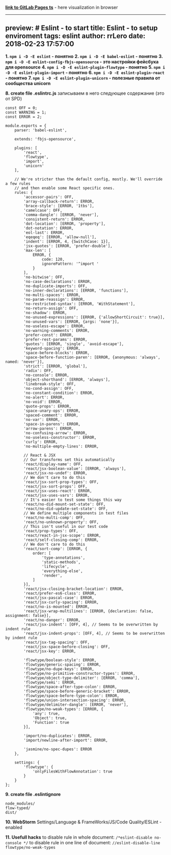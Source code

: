 

[**link to GitLab Pages ts**](https://rrlero.gitlab.io/HW_11_Robots_TS/dist) - here visualization in browser

---
preview: # Eslint - to start
title: Eslint - to setup enviroment
tags: eslint
author: rrLero
date: 2018-02-23 17:57:00
---
**1. `npm i -D -E eslint` - понятно**
**2. `npm i -D -E babel-eslint` - понятно**
**3. `npm i -D -E eslint-config-fbjs-opensource` - это настройки фейсбука для opensource**
**4. `npm i -D -E eslint-plugin-flowtype` - понятно**
**5. `npm i -D -E eslint-plugin-import` - понятно**
**6. `npm i -D -E eslint-plugin-react` - понятно**
**7. `npm i -D -E eslint-plugin-unicorn` - полезные правила от сообщества unicorn**

**8. create file .eslintrc.js**
записываем в него следующее содержание (это от SPD)

```
const OFF = 0;
const WARNING = 1;
const ERROR = 2;

module.exports = {
    parser: 'babel-eslint',

    extends: 'fbjs-opensource',

    plugins: [
        'react',
        'flowtype',
        'import',
        'unicorn'
    ],

    // We're stricter than the default config, mostly. We'll override a few rules
    // and then enable some React specific ones.
    rules: {
        'accessor-pairs': OFF,
        'array-callback-return': ERROR,
        'brace-style': [ERROR, '1tbs'],
        'camelcase': OFF,
        'comma-dangle': [ERROR, 'never'],
        'consistent-return': ERROR,
        'dot-location': [ERROR, 'property'],
        'dot-notation': ERROR,
        'eol-last': ERROR,
        'eqeqeq': [ERROR, 'allow-null'],
        'indent': [ERROR, 4, {SwitchCase: 1}],
        'jsx-quotes': [ERROR, 'prefer-double'],
        'max-len': [
            ERROR, {
                code: 120,
                ignorePattern: '^import '
            }
        ],
        'no-bitwise': OFF,
        'no-case-declarations': ERROR,
        'no-duplicate-imports': OFF,
        'no-inner-declarations': [ERROR, 'functions'],
        'no-multi-spaces': ERROR,
        'no-param-reassign': ERROR,
        'no-restricted-syntax': [ERROR, 'WithStatement'],
        'no-return-assign': OFF,
        'no-shadow': ERROR,
        'no-unused-expressions': [ERROR, {'allowShortCircuit': true}],
        'no-unused-vars': [ERROR, {args: 'none'}],
        'no-useless-escape': ERROR,
        'no-warning-comments': ERROR,
        'prefer-const': ERROR,
        'prefer-rest-params': ERROR,
        'quotes': [ERROR, 'single', 'avoid-escape'],
        'keyword-spacing': ERROR,
        'space-before-blocks': ERROR,
        'space-before-function-paren': [ERROR, {anonymous: 'always', named: 'never'}],
        'strict': [ERROR, 'global'],
        'radix': OFF,
        'no-console': ERROR,
        'object-shorthand': [ERROR, 'always'],
        'linebreak-style': OFF,
        'no-cond-assign': OFF,
        'no-constant-condition': ERROR,
        'no-alert': ERROR,
        'no-void': ERROR,
        'quote-props': ERROR,
        'space-unary-ops': ERROR,
        'spaced-comment': ERROR,
        'no-var': ERROR,
        'space-in-parens': ERROR,
        'arrow-parens': ERROR,
        'no-confusing-arrow': ERROR,
        'no-useless-constructor': ERROR,
        'curly': ERROR,
        'no-multiple-empty-lines': ERROR,

        // React & JSX
        // Our transforms set this automatically
        'react/display-name': OFF,
        'react/jsx-boolean-value': [ERROR, 'always'],
        'react/jsx-no-undef': ERROR,
        // We don't care to do this
        'react/jsx-sort-prop-types': OFF,
        'react/jsx-sort-props': OFF,
        'react/jsx-uses-react': ERROR,
        'react/jsx-uses-vars': ERROR,
        // It's easier to test some things this way
        'react/no-did-mount-set-state': OFF,
        'react/no-did-update-set-state': OFF,
        // We define multiple components in test files
        'react/no-multi-comp': OFF,
        'react/no-unknown-property': OFF,
        // This isn't useful in our test code
        'react/prop-types': OFF,
        'react/react-in-jsx-scope': ERROR,
        'react/self-closing-comp': ERROR,
        // We don't care to do this
        'react/sort-comp': [ERROR, {
            order: [
                'type-annotations',
                'static-methods',
                'lifecycle',
                'everything-else',
                'render',
            ]
        }],
        'react/jsx-closing-bracket-location': ERROR,
        'react/prefer-es6-class': ERROR,
        'react/jsx-pascal-case': ERROR,
        'react/jsx-curly-spacing': ERROR,
        'react/no-is-mounted': ERROR,
        'react/jsx-wrap-multilines': [ERROR, {declaration: false, assignment: false}],
        'react/no-danger': ERROR,
        'react/jsx-indent': [OFF, 4], // Seems to be overwritten by indent rule
        'react/jsx-indent-props': [OFF, 4], // Seems to be overwritten by indent rule
        'react/jsx-tag-spacing': OFF,
        'react/jsx-space-before-closing': OFF,
        'react/jsx-key': ERROR,

        'flowtype/boolean-style': ERROR,
        'flowtype/generic-spacing': ERROR,
        'flowtype/no-dupe-keys': ERROR,
        'flowtype/no-primitive-constructor-types': ERROR,
        'flowtype/object-type-delimiter': [ERROR, 'comma'],
        'flowtype/semi': ERROR,
        'flowtype/space-after-type-colon': ERROR,
        'flowtype/space-before-generic-bracket': ERROR,
        'flowtype/space-before-type-colon': ERROR,
        'flowtype/union-intersection-spacing': ERROR,
        'flowtype/delimiter-dangle': [ERROR, 'never'],
        'flowtype/no-weak-types': [ERROR, {
            'any': true,
            'Object': true,
            'Function': true
        }],

        'import/no-duplicates': ERROR,
        'import/newline-after-import': ERROR,

        'jasmine/no-spec-dupes': ERROR
    },

    settings: {
        'flowtype': {
            'onlyFilesWithFlowAnnotation': true
        }
    }
};

```

**9. create file .eslintignore**

```
node_modules/
flow-typed/
dist/
```

**10. WebStorm**
Settings/Language & FrameWorks/JS/Code Quality/ESLint - enabled

**11. Usefull hacks**
to disable rule in whole document: `/*eslint-disable no-console */`
to disable rule in one line of document: `//eslint-disable-line flowtype/no-weak-types`
